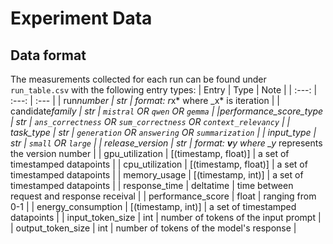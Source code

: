 # Experiment Data

## Data format
The measurements collected for each run can be found under `run_table.csv` with the following entry types:
| Entry | Type | Note |
| :---: | :---: | :--- |
| run*number | str | format: r*x* where \_x* is iteration |
| candidate*family | str | `mistral` OR `qwen` OR `gemma` |
|performance_score_type | str | `ans_correctness` OR `sum_correctness` OR `context_relevancy` |
| task_type | str | `generation` OR `answering` OR `summarization` |
| input_type | str | `small` OR `large` |
| release_version | str | format: **v**y where \_y* represents the version number |
| gpu_utilization | \[(timestamp, float)\] | a set of timestamped datapoints |
| cpu_utilization | \[(timestamp, float)\] | a set of timestamped datapoints |
| memory_usage | \[(timestamp, int)\] | a set of timestamped datapoints |
| response_time | deltatime | time between request and response receival |
| performance_score | float | ranging from 0-1 |
| energy_consumption | \[(timestamp, int)\] | a set of timestamped datapoints |
| input_token_size | int | number of tokens of the input prompt |
| output_token_size | int | number of tokens of the model's response |
